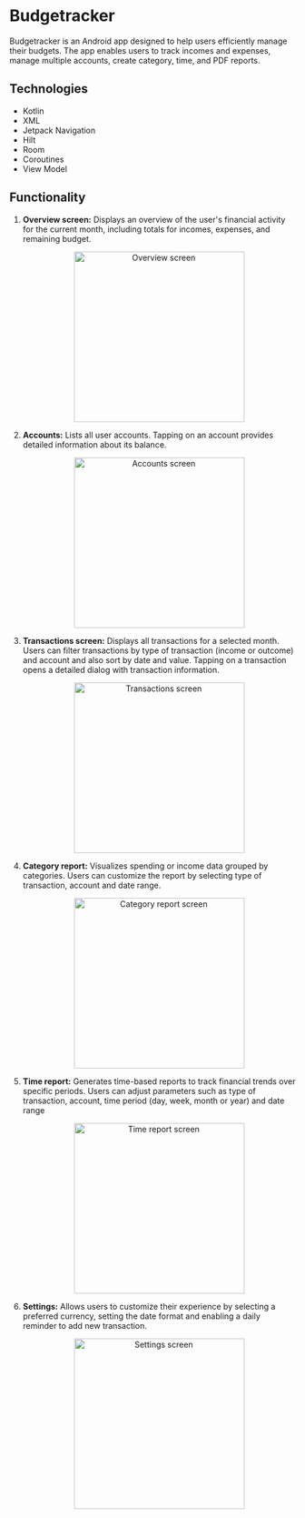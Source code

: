 # Budgetracker

Budgetracker is an Android app designed to help users efficiently manage their budgets. The app enables users to track incomes and expenses, manage multiple accounts, create category, time, and PDF reports.

## Technologies
* Kotlin
* XML
* Jetpack Navigation
* Hilt
* Room
* Coroutines
* View Model

## Functionality

1. **Overview screen:**
   Displays an overview of the user's financial activity for the current month, including totals for incomes, expenses, and remaining budget.

   <p align="center">
      <img src="screenshots/overview.png" alt="Overview screen" width="300"/>
   </p>

2. **Accounts:**
   Lists all user accounts. Tapping on an account provides detailed information about its balance.

   <p align="center">
      <img src="screenshots/accounts.png" alt="Accounts screen" width="300"/>
   </p>

3. **Transactions screen:**
   Displays all transactions for a selected month. Users can filter transactions by type of transaction (income or outcome) and account and also sort by date and value. Tapping on a transaction opens a detailed dialog with transaction information.

   <p align="center">
      <img src="screenshots/transactions.png" alt="Transactions screen" width="300"/>
   </p>

4. **Category report:**
   Visualizes spending or income data grouped by categories. Users can customize the report by selecting type of transaction, account and date range.

   <p align="center">
      <img src="screenshots/category_report.png" alt="Category report screen" width="300"/>
   </p>

5. **Time report:**
   Generates time-based reports to track financial trends over specific periods. Users can adjust parameters such as type of transaction, account, time period (day, week, month or year) and date range

   <p align="center">
      <img src="screenshots/time_report.png" alt="Time report screen" width="300"/>
   </p>

6. **Settings:**
   Allows users to customize their experience by selecting a preferred currency, setting the date format and enabling a daily reminder to add new transaction.

   <p align="center">
      <img src="screenshots/settings.png" alt="Settings screen" width="300"/>
   </p>